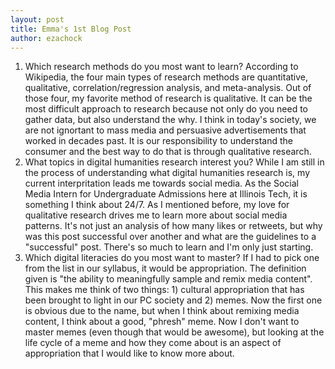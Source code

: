 ```yaml
---
layout: post
title: Emma's 1st Blog Post
author: ezachock
---
```

1. Which research methods do you most want to learn?
  According to Wikipedia, the four main types of research methods are quantitative, qualitative, correlation/regression analysis, and meta-analysis. Out of those four, my favorite method of research is qualitative. It can be the most difficult approach to research because not only do you need to gather data, but also understand the why. I think in today's society, we are not ignortant to mass media and persuasive advertisements that worked in decades past. It is our responsibility to understand the consumer and the best way to do that is through qualitative research.
2. What topics in digital humanities research interest you?
  While I am still in the process of understanding what digital humanities research is, my current interpritation leads me towards social media. As the Social Media Intern for Undergraduate Admissions here at Illinois Tech, it is something I think about 24/7. As I mentioned before, my love for qualitative research drives me to learn more about social media patterns. It's not just an analysis of how many likes or retweets, but why was this post successful over another and what are the guidelines to a "successful" post. There's so much to learn and I'm only just starting. 
3. Which digital literacies do you most want to master?
  If I had to pick one from the list in our syllabus, it would be appropriation. The definition given is "the ability to meaningfully sample and remix media content". This makes me think of two things: 1) cultural appropriation that has been brought to light in our PC society and 2) memes. Now the first one is obvious due to the name, but when I think about remixing media content, I think about a good, "phresh" meme. Now I don't want to master memes (even though that would be awesome), but looking at the life cycle of a meme and how they come about is an aspect of appropriation that I would like to know more about. 
